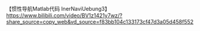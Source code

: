 【惯性导航Matlab代码 InerNaviUebung3】 https://www.bilibili.com/video/BV1z1421y7wz/?share_source=copy_web&vd_source=f83bb104c133173cf47d3a05d458f552

